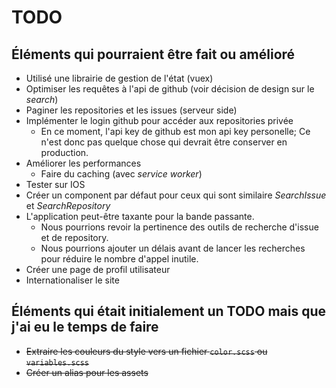 # TODO

## Éléments qui pourraient être fait ou amélioré

- Utilisé une librairie de gestion de l'état (vuex)
- Optimiser les requêtes à l'api de github (voir décision de design sur le _search_)
- Paginer les repositories et les issues (serveur side)
- Implémenter le login github pour accéder aux repositories privée
  - En ce moment, l'api key de github est mon api key personelle; Ce n'est donc pas quelque chose qui devrait être conserver en production.
- Améliorer les performances
  - Faire du caching (avec _service worker_)
- Tester sur IOS
- Créer un component par défaut pour ceux qui sont similaire _SearchIssue_ et _SearchRepository_
- L'application peut-être taxante pour la bande passante.
  - Nous pourrions revoir la pertinence des outils de recherche d'issue et de repository.
  - Nous pourrions ajouter un délais avant de lancer les recherches pour réduire le nombre d'appel inutile.
- Créer une page de profil utilisateur
- Internationaliser le site

## Éléments qui était initialement un TODO mais que j'ai eu le temps de faire

- ~~Extraire les couleurs du style vers un fichier `color.scss` ou `variables.scss`~~
- ~~Créer un alias pour les assets~~
